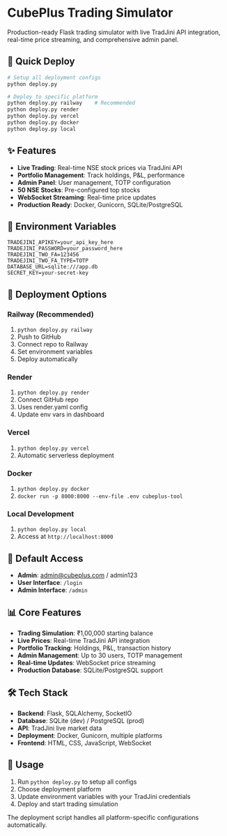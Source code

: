 # CubePlus Trading Simulator

Production-ready Flask trading simulator with live TradJini API integration, real-time price streaming, and comprehensive admin panel.

## 🚀 Quick Deploy

```bash
# Setup all deployment configs
python deploy.py

# Deploy to specific platform
python deploy.py railway    # Recommended
python deploy.py render
python deploy.py vercel
python deploy.py docker
python deploy.py local
```

## ✨ Features

- **Live Trading**: Real-time NSE stock prices via TradJini API
- **Portfolio Management**: Track holdings, P&L, performance
- **Admin Panel**: User management, TOTP configuration
- **50 NSE Stocks**: Pre-configured top stocks
- **WebSocket Streaming**: Real-time price updates
- **Production Ready**: Docker, Gunicorn, SQLite/PostgreSQL

## 🔧 Environment Variables

```env
TRADEJINI_APIKEY=your_api_key_here
TRADEJINI_PASSWORD=your_password_here
TRADEJINI_TWO_FA=123456
TRADEJINI_TWO_FA_TYPE=TOTP
DATABASE_URL=sqlite:///app.db
SECRET_KEY=your-secret-key
```

## 🎯 Deployment Options

### Railway (Recommended)
1. `python deploy.py railway`
2. Push to GitHub
3. Connect repo to Railway
4. Set environment variables
5. Deploy automatically

### Render
1. `python deploy.py render`
2. Connect GitHub repo
3. Uses render.yaml config
4. Update env vars in dashboard

### Vercel
1. `python deploy.py vercel`
2. Automatic serverless deployment

### Docker
1. `python deploy.py docker`
2. `docker run -p 8000:8000 --env-file .env cubeplus-tool`

### Local Development
1. `python deploy.py local`
2. Access at `http://localhost:8000`

## 🔐 Default Access

- **Admin**: admin@cubeplus.com / admin123
- **User Interface**: `/login`
- **Admin Interface**: `/admin`

## 📊 Core Features

- **Trading Simulation**: ₹1,00,000 starting balance
- **Live Prices**: Real-time TradJini API integration
- **Portfolio Tracking**: Holdings, P&L, transaction history
- **Admin Management**: Up to 30 users, TOTP management
- **Real-time Updates**: WebSocket price streaming
- **Production Database**: SQLite/PostgreSQL support

## 🛠️ Tech Stack

- **Backend**: Flask, SQLAlchemy, SocketIO
- **Database**: SQLite (dev) / PostgreSQL (prod)
- **API**: TradJini live market data
- **Deployment**: Docker, Gunicorn, multiple platforms
- **Frontend**: HTML, CSS, JavaScript, WebSocket

## 📝 Usage

1. Run `python deploy.py` to setup all configs
2. Choose deployment platform
3. Update environment variables with your TradJini credentials
4. Deploy and start trading simulation

The deployment script handles all platform-specific configurations automatically.